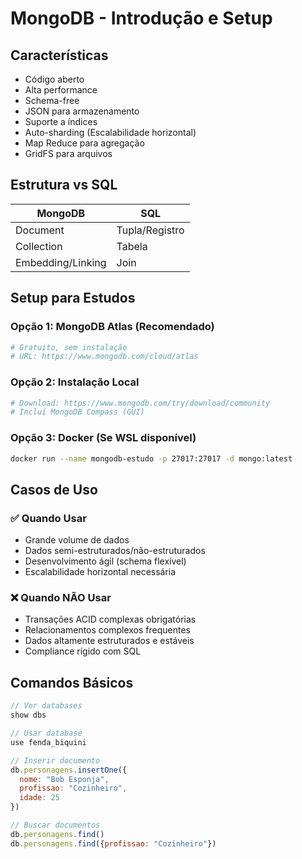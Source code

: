 # MongoDB - Introdução e Setup

## Características
- Código aberto
- Alta performance  
- Schema-free
- JSON para armazenamento
- Suporte a índices
- Auto-sharding (Escalabilidade horizontal)
- Map Reduce para agregação
- GridFS para arquivos

## Estrutura vs SQL
| MongoDB | SQL |
|---------|-----|
| Document | Tupla/Registro |
| Collection | Tabela |
| Embedding/Linking | Join |

## Setup para Estudos

### Opção 1: MongoDB Atlas (Recomendado)

```bash
# Gratuito, sem instalação
# URL: https://www.mongodb.com/cloud/atlas
```

### Opção 2: Instalação Local

```bash
# Download: https://www.mongodb.com/try/download/community
# Incluí MongoDB Compass (GUI)
```

### Opção 3: Docker (Se WSL disponível)

```bash
docker run --name mongodb-estudo -p 27017:27017 -d mongo:latest
```

## Casos de Uso

### ✅ Quando Usar

- Grande volume de dados
- Dados semi-estruturados/não-estruturados
- Desenvolvimento ágil (schema flexível)
- Escalabilidade horizontal necessária

### ❌ Quando NÃO Usar  

- Transações ACID complexas obrigatórias
- Relacionamentos complexos frequentes
- Dados altamente estruturados e estáveis
- Compliance rígido com SQL

## Comandos Básicos

```javascript
// Ver databases
show dbs

// Usar database
use fenda_biquini

// Inserir documento
db.personagens.insertOne({
  nome: "Bob Esponja",
  profissao: "Cozinheiro",
  idade: 25
})

// Buscar documentos
db.personagens.find()
db.personagens.find({profissao: "Cozinheiro"})
```
